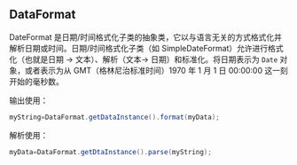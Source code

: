 ## DataFormat

DateFormat 是日期/时间格式化子类的抽象类，它以与语言无关的方式格式化并解析日期或时间。日期/时间格式化子类（如 SimpleDateFormat）允许进行格式化（也就是日期 -> 文本）、解析（文本-> 日期）和标准化。将日期表示为 `Date` 对象，或者表示为从 GMT（格林尼治标准时间）1970 年 1 月 1 日 00:00:00 这一刻开始的毫秒数。

输出使用：

```java
myString=DataFormat.getDataInstance().format(myData);
```

解析使用：

```java
myData=DataFormat.getDtaInstance().parse(myString);
```

